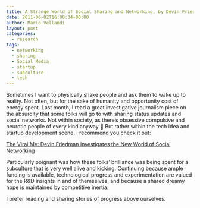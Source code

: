 ```yaml
---
title: A Strange World of Social Sharing and Networking, by Devin Friedman
date: 2011-06-02T16:00:34+00:00
author: Mario Vellandi
layout: post
categories:
  - research
tags:
  - networking
  - sharing
  - Social Media
  - startup
  - subculture
  - tech
---
```

Sometimes I want to physically shake people and ask them to wake up to reality. Not often, but for the sake of humanity and opportunity cost of energy spent. Last month, I read a great investigative journalism piece on the absurdity that some folks will go to with sharing status updates and social networks. Not within society, as there&#8217;s obsessive compulsive and neurotic people of every kind anyway 🙂 But rather within the tech idea and startup development scene. I recommend you check it out:

[The Viral Me: Devin Friedman Investigates the New World of Social Networking](http://www.gq.com/news-politics/big-issues/201012/viral-me-silicon-valley-social-networking-devin-friedman?printable=true)

Particularly poignant was how these folks&#8217; brilliance was being spent for a subculture that is very well alive and kicking. Continuing because ample funding is available, technological progress and experimentation are valued for the R&D insights in and of themselves, and because a shared dreamy hope is maintained by competitive inertia.

I prefer reading and sharing stories of progress above ourselves.
